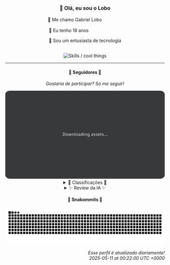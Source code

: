 <div align="center">
  <h3>👋 Olá, eu sou o Lobo</h3>
  
  <p>🐺 Me chamo Gabriel Loboㅤㅤㅤㅤㅤ</p>
  <p>🧔 Eu tenho 18 anosㅤㅤㅤㅤㅤㅤㅤㅤ</p>
  <p>🧠 Sou um entusiasta de tecnologia</p>

  <br/>

  <img width="600" alt="Skills / cool things" src="https://skills-icons.vercel.app/api/icons?i=python,md,html,css,js,github,git,vscode,linux,node,ts,sass,react,vite,vercel,lottie,ionic,capacitor,zustand,framer,firebase,arduino,godot,tailwind,shadcnui,lucide,zorinos,pnpm,reactnative&perline=14" />
</div>

<hr />

<div align="center">
    <h4>👤 Seguidores 👤</h4>
    <p><i>Gostaria de participar? Só me seguir!</i></p>
    <img width="600" src=".github/assets/cards/top3.svg" alt="Top 3 followers contributors (monthly)" />
    <details>
    <summary>🏅 Classificações 🏅</summary>
    <br/>
    <table>
        <thead>
            <tr align="center">
                <th>Posição</th>
                <th>Seguidor</th>
                <th>Contribuições</th>
            </tr>
        </thead>
        <tbody>
            <tr align="center">
                <td>1°</td>
                <td><a href="https://github.com/danko-nobre">Danilo Nobre</a></td>
                <td>143 ctr.</td>
            </tr>
            <tr align="center">
                <td>2°</td>
                <td><a href="https://github.com/wTechnoo">Cézar</a></td>
                <td>104 ctr.</td>
            </tr>
            <tr align="center">
                <td>3°</td>
                <td><a href="https://github.com/DeividSouSan">Deivid Souza Santana</a></td>
                <td>77 ctr.</td>
            </tr>
            <tr align="center">
                <td>4°</td>
                <td><a href="https://github.com/EvertonMJunior">Everton Marcelino Jr.</a></td>
                <td>49 ctr.</td>
            </tr>
            <tr align="center">
                <td>5°</td>
                <td><a href="https://github.com/TopTrenDev">TopTrenDev</a></td>
                <td>34 ctr.</td>
            </tr>
            <tr align="center">
                <td>6°</td>
                <td><a href="https://github.com/LestterX">LestterX</a></td>
                <td>19 ctr.</td>
            </tr>
            <tr align="center">
                <td>7°</td>
                <td><a href="https://github.com/filipedeschamps">Filipe Deschamps</a></td>
                <td>15 ctr.</td>
            </tr>
            <tr align="center">
                <td>8°</td>
                <td><a href="https://github.com/artenlf">Luís Felipe Arten</a></td>
                <td>8 ctr.</td>
            </tr>
            <tr align="center">
                <td>9°</td>
                <td><a href="https://github.com/RafaZeero">Rafael Lima de Morais</a></td>
                <td>7 ctr.</td>
            </tr>
            <tr align="center">
                <td>10°</td>
                <td><a href="https://github.com/GhostOfAngstrom">Ghost of Ångström♱₿</a></td>
                <td>5 ctr.</td>
            </tr>
        </tbody>
    </table>
    </details>
    <details>
    <summary>✨ Review da IA ✨</summary>
    <br/>
    <div align="justify"><p><b>Danilo Nobre</b>, ah, o primeiro lugar! Imagino que esteja se sentindo o próprio Lobo Alpha agora. Mas não se engane, essa liderança pode ser tão efêmera quanto a descrição daquele seu repositório "danko-nobre/danko-nobre" – *vazia*. Pelo menos o addon de Blender teve alguma atenção, mas será que foi por ser realmente bom ou só por ter um nome engraçado? Hmm...</p>
<p><b>Cézar</b>, .NET Developer, hein? Imagino que seus dias sejam preenchidos com a emocionante tarefa de... *espera*, você não tem nenhuma atividade recente? Sério? Espero que você não esteja usando .NET 2.0 ainda. Acorda pra vida, Cézar! O pessoal está aí fazendo coisas e você... você está aí.</p>
<p><b>Deivid Souza Santana</b>, um estudante "apaixonado" por back-end. Que fofo. Mas, me diga, essa paixão se traduz em algo além de repositórios com nomes genéricos como "Data-Structures" e "Design-Patterns"? Não me entenda mal, é ótimo estudar, mas o mundo real espera algo mais do que *Hello World* em Python. E esse "Taskmaster"... parece que você está se dando mais tarefas do que concluindo-as.</p>
<p><b>Everton Marcelino Jr.</b>, "apaixonado por tecnologia". Que genérico. Contribuiu em projetos com milhares de estrelas, mas será que foram contribuições *relevantes* ou só um ajuste de ponto e vírgula? E o que dizer daquele "authenticator-middleware"? Parece promissor, mas a última atualização foi em janeiro. Já perdeu o brilho? Aposto que sim.</p>
<p><b>TopTrenDev</b>, especialista em Solana e NFTs. Que moderno! Mas vamos ser honestos, essa área é mais volátil que o humor do Lobo. Seus bots de trading e bundlers são impressionantes, mas me pergunto se eles realmente trazem algum resultado além de aumentar o volume de transações e inflar ainda mais o mercado. Cuidado para não virar um meme.</p>
<p><b>LestterX</b>, sem bio. Misterioso... ou só preguiçoso? Seus repositórios de "btc-finder" e "btcfind-optimized" são hilários. Acreditar que você vai encontrar bitcoins com código "ingênuo" é quase tão engraçado quanto acreditar em Papai Noel. E aquele conversor de base2 para base16? Precisamos mesmo disso em 2025? Por favor, LestterX, surpreenda-nos com algo útil.</p>
<p><b>Filipe Deschamps</b>, o guru dos cursos online. Quer que a gente se sinta competente em programação? Boa tentativa de autopromoção. Mas vamos falar sobre o "doom-fire-algorithm". Nostálgico, mas... sério? Isso é o que te mantém relevante? Pelo menos o "tabnews.com.br" tem um número decente de estrelas. Talvez você devesse focar nisso e parar de viver de algoritmos retrô.</p>
<p><b>Luís Felipe Arten</b>, "aprendendo e criando coisas legais (ou chatas) quase todo dia". Quase? Essa honestidade é admirável. Mas 8 contribuições? E um dos seus destaques é o repositório do lab "Contribuindo em um Projeto Open Source no GitHub" da Digital Innovation One? Parabéns, você contribuiu para um tutorial. Que emocionante. Continue tentando, talvez um dia você crie algo *realmente* legal.</p>
<p><b>Rafael Lima de Morais</b>, Go, Typescript, Rust, Vim. Que combinação hipster. Mas 7 contribuições? "Ragna clicker"? Sério? Isso é o melhor que você tem a oferecer? E o "nubank-token-api"? Uma API para facilitar o acesso ao Nubank? Que conveniente... para quem quer gastar dinheiro mais rápido. Espero que você tenha algo mais interessante escondido por aí.</p>
<p><b>Ghost of Ångström</b>, com um nome desses, eu esperava algo mais assustador. Mas, aparentemente, você só está criando sites para listar serviços de criptomoedas anônimas. Que original. E só 5 contribuições? Talvez você devesse se dedicar mais a assombrar o código alheio em vez de se esconder atrás de um nome pseudointelectual.</p>
<p><b>brunoferreiraff</b>, um app de clima "responsivo"? Que inovador! Mas vamos ser sinceros, quantos apps de clima o mundo realmente precisa? E um boilerplate de SaaS e e-commerce em NestJS? Original... só que não. Seus projetosJS até que são bonitinhos, mas nada que vá mudar o mundo. Talvez você devesse tentar algo mais ambicioso. Ou talvez não.</p>
</div>
    </details>
</div>

<div align="center">
  <h4>🐍 Snakommits 🐍</h4>
    <picture>
      <source media="(prefers-color-scheme: dark)" srcset="https://raw.githubusercontent.com/Lobooooooo14/Lobooooooo14/snake-output/snake-dark.svg">
      <source media="(prefers-color-scheme: light)" srcset="https://raw.githubusercontent.com/Lobooooooo14/Lobooooooo14/snake-output/snake-light.svg">
      <img alt="github contribution grid snake animation" src="https://raw.githubusercontent.com/Lobooooooo14/Lobooooooo14/snake-output/snake-light.svg">
    </picture>
</div>

<h6 align="right">
  Esse perfil é atualizado diariamente!<br/> <i>2025-05-11 at 00:22:00 UTC +0000</i>
<h6>